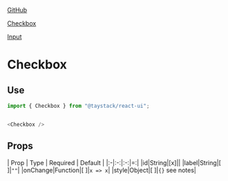 [GitHub](https://taystack.github.io/ui-components/)

[Checkbox](https://taystack.github.io/ui-components/docs/Checkbox#Checkbox)

[Input](https://taystack.github.io/ui-components/docs/Input#Input)

# Checkbox

## Use

```javascript
import { Checkbox } from "@taystack/react-ui";


<Checkbox />
```

## Props

| Prop | Type | Required | Default |
|:-|:-:|:-:|=:|
|id|String|[x]||
|label|String|[ ]|`""`|
|onChange|Function|[ ]|`x => x`|
|style|Object|[ ]|`{}` see notes|
